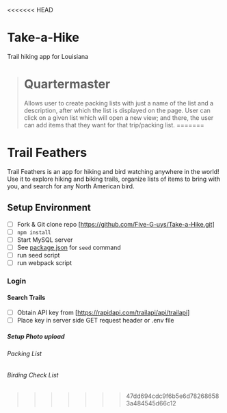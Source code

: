 <<<<<<< HEAD
# Take-a-Hike

Trail hiking app for Louisiana

> # Quartermaster
>
> Allows user to create packing lists with just a name of the list and a description, after which the list is displayed on the page.
> User can click on a given list which will open a new view; and there, the user can add items that they want for that trip/packing list.
=======
# Trail Feathers
Trail Feathers is an app for hiking and bird watching anywhere in the world! Use it to explore hiking and biking trails, organize lists of items
to bring with you, and search for any North American bird.

## Setup Environment
- [ ] Fork & Git clone repo [https://github.com/Five-G-uys/Take-a-Hike.git]
- [ ] `npm install`
- [ ] Start MySQL server
- [ ] See [package.json](./package.json) for `seed` command
- [ ] run seed script
- [ ] run webpack script

### Login

#### Search Trails
- [ ] Obtain API key from [https://rapidapi.com/trailapi/api/trailapi]
- [ ] Place key in server side GET request header or .env file

##### Setup Photo upload

###### Packing List


###### Birding Check List
>>>>>>> 47dd694cdc9f6b5e6d782686583a484545d66c12
